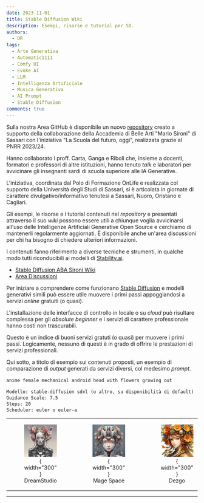 ```yaml
---
date: 2023-11-01
title: Stable Diffusion Wiki
description: Esempi, risorse e tutorial per SD. 
authors: 
  - DR
tags:
  - Arte Generativa
  - Automatic1111
  - Comfy UI
  - Evoke AI
  - LLM
  - Intelligenza Artificiale
  - Musica Generativa
  - AI Prompt
  - Stable Diffusion
comments: true
---
```


Sulla nostra Area GitHub è disponibile un nuovo [repository](https://github.com/ABA-Sironi-Codex/Stable-Diffusion-Wiki) creato a supporto della collaborazione della Accademia di Belle Arti "Mario Sironi" di Sassari con l'iniziativa "La Scuola del futuro, oggi", realizzata grazie al PNRR 2023/24.
 <!-- more -->

Hanno collaborato i proff. Carta, Ganga e Riboli che, insieme a docenti, formatori e professori di altre istituzioni, hanno tenuto _talk_ e laboratori per avvicinare gli insegnanti sardi di scuola superiore alle IA Generative.

L'iniziativa, coordinata dal Polo di Formazione OnLife e realizzata col supporto della Università degli Studi di Sassari, si è articolata in giornate di carattere divulgativo/informativo tenutesi a Sassari, Nuoro, Oristano e Cagliari.

Gli esempi, le risorse e i tutorial contenuti nel _repository_ e presentati attraverso il suo _wiki_ possono essere utili a chiunque voglia avvicinarsi all'uso delle Intelligenze Artificiali Generative Open Source e cerchiamo di mantenerli regolarmente aggiornati. È disponibile anche un'area discussioni per chi ha bisogno di chiedere ulteriori informazioni.

I contenuti fanno riferimento a diverse tecniche e strumenti, in qualche modo tutti riconducibili ai modelli di [Stability.ai](https://stability.ai/).

- [Stable Diffusion ABA Sironi Wiki](https://github.com/ABA-Sironi-Codex/Stable-Diffusion-Wiki)
- [Area Discussioni](https://github.com/ABA-Sironi-Codex/Stable-Diffusion-Wiki/discussions)

Per iniziare a comprendere come funzionano [Stable Diffusion](https://stability.ai/stable-diffusion) e modelli generativi simili può essere utile muovere i primi passi appoggiandosi a servizi _online_ gratuiti (o quasi).

L'installazione delle interfacce di controllo in locale o su _cloud_ può risultare complessa per gli _absolute beginner_ e i servizi di carattere professionale hanno costi non trascurabili.

Questo è un indice di buoni servizi gratuti (o quasi) per muovere i primi passi. Logicamente, nessuno di questi è in grado di offrire le prestazioni di servizi professionali.

Qui sotto, a titolo di esempio sui contenuti proposti, un esempio di comparazione di _output_ generati da servizi diversi, col medesimo _prompt_.

```Text
anime female mechanical android head with flowers growing out
```

```Text
Modello: stable-diffusion sdxl (o altro, su disponibilità di default)
Guidance Scale: 7.5
Steps: 20
Scheduler: euler o euler-a
```

|                   |                   |                   |
| :---------------: | :---------------: | :---------------: |
| <figure markdown>![DreamStudio](005_Risorse-StableDiffusion_03.jpg){ width="300" }<figcaption>DreamStudio</figcaption></figure> | <figure markdown>![Mage Space Sample](005_Risorse-StableDiffusion_01.jpg){ width="300" }<figcaption>Mage Space</figcaption></figure> | <figure markdown>![Dezgo Sample](005_Risorse-StableDiffusion_02.jpg){ width="300" }<figcaption>Dezgo</figcaption></figure> |

---
